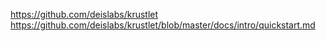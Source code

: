 https://github.com/deislabs/krustlet
https://github.com/deislabs/krustlet/blob/master/docs/intro/quickstart.md